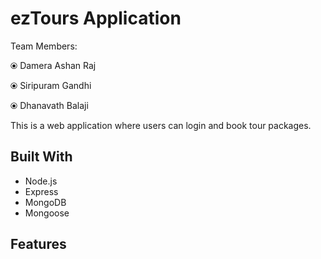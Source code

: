 # ezTours Application

Team Members:

⦿ Damera Ashan Raj

⦿ Siripuram Gandhi

⦿ Dhanavath Balaji

This is a web application where users can login and book tour packages.

## Built With
- Node.js
- Express
- MongoDB
- Mongoose

## Features
